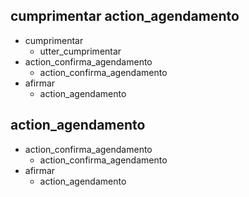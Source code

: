 ## cumprimentar action_agendamento
* cumprimentar
    - utter_cumprimentar
* action_confirma_agendamento
    - action_confirma_agendamento
* afirmar
    - action_agendamento

## action_agendamento
* action_confirma_agendamento
    - action_confirma_agendamento
* afirmar
    - action_agendamento
